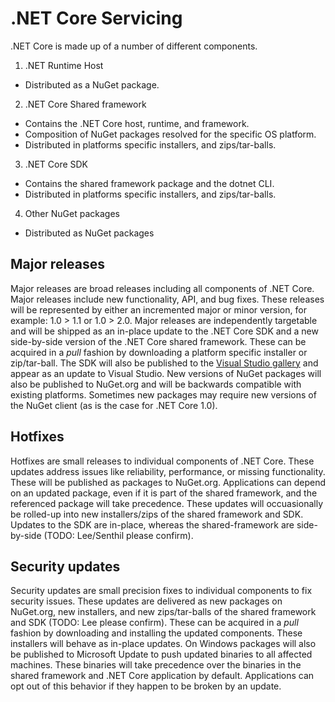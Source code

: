 # .NET Core Servicing
.NET Core is made up of a number of different components.

1. .NET Runtime Host
 - Distributed as a NuGet package.
2. .NET Core Shared framework
 - Contains the .NET Core host, runtime, and framework.
 - Composition of NuGet packages resolved for the specific OS platform.
 - Distributed in platforms specific installers, and zips/tar-balls.
3. .NET Core SDK
 - Contains the shared framework package and the dotnet CLI.
 - Distributed in platforms specific installers, and zips/tar-balls.
4. Other NuGet packages
 - Distributed as NuGet packages

## Major releases
Major releases are broad releases including all components of .NET Core.  Major releases include new functionality, API, and bug fixes.  These releases will be represented by either an incremented major or minor version, for example: 1.0 > 1.1 or 1.0 > 2.0.
Major releases are independently targetable and will be shipped as an in-place update to the .NET Core SDK and a new side-by-side version of the .NET Core shared framework.
These can be acquired in a *pull* fashion by downloading a platform specific installer or zip/tar-ball.  The SDK will also be published to the [Visual Studio gallery](https://visualstudiogallery.msdn.microsoft.com/) and appear as an update to Visual Studio.  New versions of NuGet packages will also be published to NuGet.org and will be backwards compatible with existing platforms.  Sometimes new packages may require new versions of the NuGet client (as is the case for .NET Core 1.0).

## Hotfixes
Hotfixes are small releases to individual components of .NET Core.  These updates address issues like reliability, performance, or missing functionality.  These will be published as packages to NuGet.org.  Applications can depend on an updated package, even if it is part of the shared framework, and the referenced package will take precedence.
These updates will occuasionally be rolled-up into new installers/zips of the shared framework and SDK.  Updates to the SDK are in-place, whereas the shared-framework are side-by-side (TODO: Lee/Senthil please confirm).


## Security updates
Security updates are small precision fixes to individual components to fix security issues.  These updates are delivered as new packages on NuGet.org, new installers, and new zips/tar-balls of the shared framework and SDK (TODO: Lee please confirm).  These can be acquired in a *pull* fashion by downloading and installing the updated components.  These installers will behave as in-place updates.
On Windows packages will also be published to Microsoft Update to push updated binaries to all affected machines.  These binaries will take precedence over the binaries in the shared framework and .NET Core application by default.  Applications can opt out of this behavior if they happen to be broken by an update.
